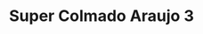 ---
title: "Super Colmado Araujo 3"
url: /san-cristobal/super-colmado-araujo-3/
shop: Lebensmittel
---